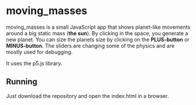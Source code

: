 # moving_masses

moving_masses is a small JavaScript app that shows planet-like movements around a big static mass (**the sun**).
By clicking in the space, you generate a new planet. 
You can size the planets size by clicking on the **PLUS-button** or **MINUS-button**.
The sliders are changing some of the physics and are mostly used for debugging.

It uses the p5.js library.

## Running

Just download the repository and open the index.html in a browser.
